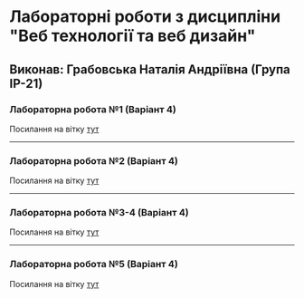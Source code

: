 # Лабораторні роботи з дисципліни "Веб технології та веб дизайн"

## Виконав: Грабовська Наталія Андріївна (Група ІР-21)

### Лабораторна робота №1 (Варіант 4)
Посилання на вітку [тут]([https://google.com](https://github.com/nataliahrabovska/web_labs/tree/firstlab))

***
### Лабораторна робота №2 (Варіант 4)
Посилання на вітку [тут]([https://google.com](https://github.com/nataliahrabovska/web_labs/tree/lab2))

***
### Лабораторна робота №3-4 (Варіант 4)
Посилання на вітку [тут]([https://google.com](https://github.com/nataliahrabovska/web_labs/tree/lab3-4)https://github.com/nataliahrabovska/web_labs/tree/lab3-4)

***
### Лабораторна робота №5 (Варіант 4)
Посилання на вітку [тут](https://github.com/nataliahrabovska/web_labs/tree/lab5)

